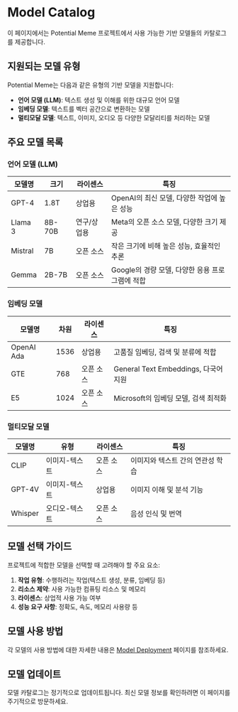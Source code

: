 # Model Catalog

이 페이지에서는 Potential Meme 프로젝트에서 사용 가능한 기반 모델들의 카탈로그를 제공합니다.

## 지원되는 모델 유형

Potential Meme는 다음과 같은 유형의 기반 모델을 지원합니다:

- **언어 모델 (LLM)**: 텍스트 생성 및 이해를 위한 대규모 언어 모델
- **임베딩 모델**: 텍스트를 벡터 공간으로 변환하는 모델
- **멀티모달 모델**: 텍스트, 이미지, 오디오 등 다양한 모달리티를 처리하는 모델

## 주요 모델 목록

### 언어 모델 (LLM)

| 모델명 | 크기 | 라이센스 | 특징 |
|-------|-----|---------|------|
| GPT-4 | 1.8T | 상업용 | OpenAI의 최신 모델, 다양한 작업에 높은 성능 |
| Llama 3 | 8B-70B | 연구/상업용 | Meta의 오픈 소스 모델, 다양한 크기 제공 |
| Mistral | 7B | 오픈 소스 | 작은 크기에 비해 높은 성능, 효율적인 추론 |
| Gemma | 2B-7B | 오픈 소스 | Google의 경량 모델, 다양한 응용 프로그램에 적합 |

### 임베딩 모델

| 모델명 | 차원 | 라이센스 | 특징 |
|-------|-----|---------|------|
| OpenAI Ada | 1536 | 상업용 | 고품질 임베딩, 검색 및 분류에 적합 |
| GTE | 768 | 오픈 소스 | General Text Embeddings, 다국어 지원 |
| E5 | 1024 | 오픈 소스 | Microsoft의 임베딩 모델, 검색 최적화 |

### 멀티모달 모델

| 모델명 | 유형 | 라이센스 | 특징 |
|-------|-----|---------|------|
| CLIP | 이미지-텍스트 | 오픈 소스 | 이미지와 텍스트 간의 연관성 학습 |
| GPT-4V | 이미지-텍스트 | 상업용 | 이미지 이해 및 분석 기능 |
| Whisper | 오디오-텍스트 | 오픈 소스 | 음성 인식 및 번역 |

## 모델 선택 가이드

프로젝트에 적합한 모델을 선택할 때 고려해야 할 주요 요소:

1. **작업 유형**: 수행하려는 작업(텍스트 생성, 분류, 임베딩 등)
2. **리소스 제약**: 사용 가능한 컴퓨팅 리소스 및 메모리
3. **라이센스**: 상업적 사용 가능 여부
4. **성능 요구 사항**: 정확도, 속도, 메모리 사용량 등

## 모델 사용 방법

각 모델의 사용 방법에 대한 자세한 내용은 [Model Deployment](model-deployment.md) 페이지를 참조하세요.

## 모델 업데이트

모델 카탈로그는 정기적으로 업데이트됩니다. 최신 모델 정보를 확인하려면 이 페이지를 주기적으로 방문하세요.
